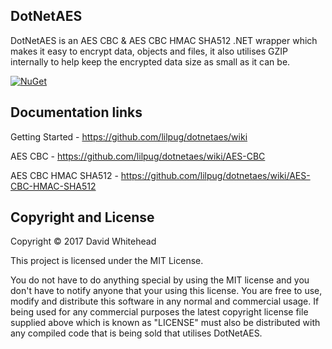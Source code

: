 ## DotNetAES

DotNetAES is an AES CBC & AES CBC HMAC SHA512 .NET wrapper which makes it easy to encrypt data, objects and files, it also utilises GZIP internally to help keep the encrypted data size as small as it can be.

[![NuGet](https://img.shields.io/nuget/v/DotNetAES.svg?maxAge=3600)](https://www.nuget.org/packages/DotNetAES/)


## Documentation links


Getting Started - https://github.com/lilpug/dotnetaes/wiki


AES CBC - https://github.com/lilpug/dotnetaes/wiki/AES-CBC


AES CBC HMAC SHA512 - https://github.com/lilpug/dotnetaes/wiki/AES-CBC-HMAC-SHA512

## Copyright and License
Copyright &copy; 2017 David Whitehead

This project is licensed under the MIT License.

You do not have to do anything special by using the MIT license and you don't have to notify anyone that your using this license. You are free to use, modify and distribute this software in any normal and commercial usage. If being used for any commercial purposes the latest copyright license file supplied above which is known as "LICENSE" must also be distributed with any compiled code that is being sold that utilises DotNetAES.